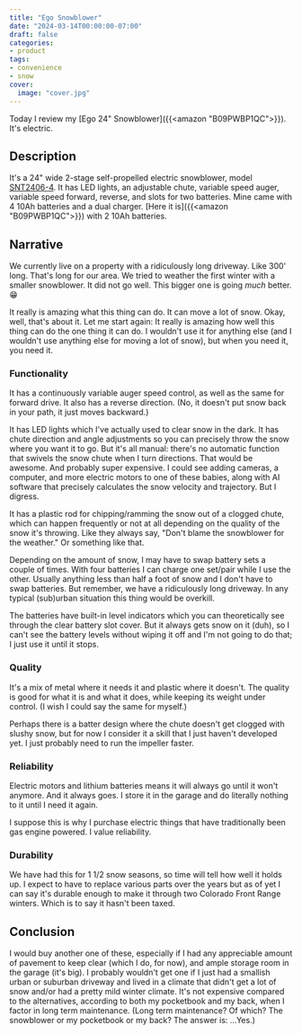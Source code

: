 ```yaml
---
title: "Ego Snowblower"
date: "2024-03-14T00:00:00-07:00"
draft: false
categories:
- product
tags:
- convenience
- snow
cover:
  image: "cover.jpg"
---
```

Today I review my [Ego 24" Snowblower]({{<amazon "B09PWBP1QC">}}). It's electric.
<!--more-->
## Description

It's a 24" wide 2-stage self-propelled electric snowblower, model [SNT2406-4](https://egopowerplus.com/two-stage-snow-blower-snt2400/). It has LED lights, an adjustable chute, variable speed auger, variable speed forward, reverse, and slots for two batteries. Mine came with 4 10Ah batteries and a dual charger. [Here it is]({{<amazon "B09PWBP1QC">}}) with 2 10Ah batteries.

## Narrative

We currently live on a property with a ridiculously long driveway. Like 300' long. That's long for our area. We tried to weather the first winter with a smaller snowblower. It did not go well. This bigger one is going *much* better. 😁

It really is amazing what this thing can do. It can move a lot of snow. Okay, well, that's about it. Let me start again: It really is amazing how well this thing can do the one thing it can do. I wouldn't use it for anything else (and I wouldn't use anything else for moving a lot of snow), but when you need it, you need it. 

### Functionality

It has a continuously variable auger speed control, as well as the same for forward drive. It also has a reverse direction. (No, it doesn't put snow back in your path, it just moves backward.)

It has LED lights which I've actually used to clear snow in the dark. It has chute direction and angle adjustments so you can precisely throw the snow where you want it to go. But it's all manual: there's no automatic function that swivels the snow chute when I turn directions. That would be awesome. And probably super expensive. I could see adding cameras, a computer, and more electric motors to one of these babies, along with AI software that precisely calculates the snow velocity and trajectory. But I digress.

It has a plastic rod for chipping/ramming the snow out of a clogged chute, which can happen frequently or not at all depending on the quality of the snow it's throwing. Like they always say, "Don't blame the snowblower for the weather." Or something like that.

Depending on the amount of snow, I may have to swap battery sets a couple of times. With four batteries I can charge one set/pair while I use the other. Usually anything less than half a foot of snow and I don't have to swap batteries. But remember, we have a ridiculously long driveway. In any typical (sub)urban situation this thing would be overkill.

The batteries have built-in level indicators which you can theoretically see through the clear battery slot cover. But it always gets snow on it (duh), so I can't see the battery levels without wiping it off and I'm not going to do that; I just use it until it stops.

### Quality

It's a mix of metal where it needs it and plastic where it doesn't. The quality is good for what it is and what it does, while keeping its weight under control. (I wish I could say the same for myself.)

Perhaps there is a batter design where the chute doesn't get clogged with slushy snow, but for now I consider it a skill that I just haven't developed yet. I just probably need to run the impeller faster.

### Reliability

Electric motors and lithium batteries means it will always go until it won't anymore. And it always goes. I store it in the garage and do literally nothing to it until I need it again.

I suppose this is why I purchase electric things that have traditionally been gas engine powered. I value reliability.

### Durability

We have had this for 1 1/2 snow seasons, so time will tell how well it holds up. I expect to have to replace various parts over the years but as of yet I can say it's durable enough to make it through two Colorado Front Range winters. Which is to say it hasn't been taxed.

## Conclusion

I would buy another one of these, especially if I had any appreciable amount of pavement to keep clear (which I do, for now), and ample storage room in the garage (it's big). I probably wouldn't get one if I just had a smallish urban or suburban driveway and lived in a climate that didn't get a lot of snow and/or had a pretty mild winter climate. It's not expensive compared to the alternatives, according to both my pocketbook and my back, when I factor in long term maintenance. (Long term maintenance? Of which? The snowblower or my pocketbook or my back? The answer is: ...Yes.)
